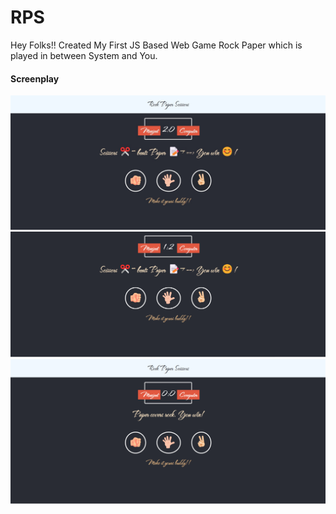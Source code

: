 # RPS
Hey Folks!! Created My First JS Based Web Game 
Rock Paper which is played in between System and You.
<div>
  <h4>Screenplay</h4>
  <img src="https://github.com/IIITManjeet/RPS/blob/main/images/Screenshot%20(130).jpeg"><br>
  <img src="https://github.com/IIITManjeet/RPS/blob/main/images/Screenshot%20(131).png"><br>
  <img src="https://github.com/IIITManjeet/RPS/blob/main/images/Screenshot%20(132).png">
  </div>
